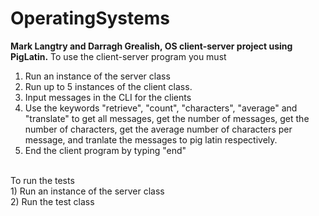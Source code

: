 # OperatingSystems
**Mark Langtry and Darragh Grealish, OS client-server project using PigLatin.**
To use the client-server program you must
1) Run an instance of the server class</br>
2) Run up to 5 instances of the client class.</br>
3) Input messages in the CLI for the clients</br>
4) Use the keywords "retrieve", "count", "characters", "average" and "translate" to get all messages, get the number of messages, get the number of characters, get the average number of characters per message, and tranlate the messages to pig latin respectively.</br>
5) End the client program by typing "end"</br>
</br>
To run the tests</br>
1) Run an instance of the server class</br>
2) Run the test class</br>
